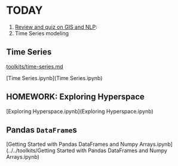 # TODAY

1. [Review and quiz on GIS and NLP](REVIEW.md): 
2. Time Series modeling

## Time Series

[toolkits/time-series.md](../../toolkits/time-series.md)

[Time Series.ipynb](Time Series.ipynb)

## HOMEWORK: Exploring Hyperspace

[Exploring Hyperspace.ipynb](Exploring Hyperspace.ipynb)

## Pandas `DataFrame`s

[Getting Started with Pandas DataFrames and Numpy Arrays.ipynb](../../toolkits/Getting Started with Pandas DataFrames and Numpy Arrays.ipynb)



